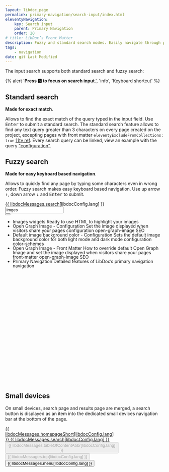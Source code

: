 ```yaml
---
layout: libdoc_page
permalink: primary-navigation/search-input/index.html
eleventyNavigation:
    key: Search input
    parent: Primary Navigation
    order: 20
# title: LibDoc’s Front Matter 
description: Fuzzy and standard search modes. Easily navigate through pages with keyboard and find exact query match.
tags:
    - navigation
date: git Last Modified
---
```

The input search supports both standard search and fuzzy search:

{% alert '**Press 🆂 to focus on search input**.', 'info', 'Keyboard shortcut' %}

## Standard search

**Made for exact match**.

Allows to find the exact match of the query typed in the input field. Use <kbd>Enter</kbd> to submit a standard search.
The standard search feature allows to find any text query greater than 3 characters on every page created on the project, excepting pages with front matter `eleventyExcludeFromCollections: true` [11ty ref](https://www.11ty.dev/docs/data-configuration/). Every search query can be linked, view an example with the query ["configuration"](/search/?search=configuration).

## Fuzzy search

**Made for easy keyboard based navigation**.

Allows to quickly find any page by typing some characters even in wrong order. Fuzzy search makes easy keyboard based navigation. Use up arrow <kbd>↑</kbd>, down arrow <kbd>↓</kbd> and <kbd>Enter</kbd> to submit.

<div class="pe-none">
    <div class="d-flex fd-column | pos-relative | pl-5 pr-5 | bc-neutral-100 bwidth-1 bstyle-dashed bcolor-neutral-500 btwidth-0 bbwidth-0"
        style="max-width: var(--ita-widths-sidebar)">
        <label for="dummySearchInput"
            class="pos-absolute | ml-5 t-tY-50 | fvs-wght-400 fs-1 tt-uppercase | bc-neutral-100">
            {{ libdocMessages.search[libdocConfig.lang] }}
        </label>
        <input  id="dummySearchInput"
                type="text"
                class="pl-5 pr-5 pt-4 pb-4 | fs-3 | bc-neutral-100 brad-4 bwidth-1 bstyle-dashed bcolor-neutral-500"
                placeholder="{{ libdocMessages.searchPlaceholder[libdocConfig.lang] }}"
                value="imges">
        <div class="d-flex ai-center | pos-absolute top-0 right-0 | h-100 mr-5">
            <button type="button"
                class="pos-relative | p-4 pr-5 | fs-3 | brad- bc-neutral-100 c-neutral-900 b-0 cur-pointer | search_form__clear_btn"
                title="{{ libdocMessages.searchClear[libdocConfig.lang] }}"
                hidden>
                <span class="icon-x | pos-absolute top-50 left-50 t-tY-50 t-tX-50"></span>
            </button>
            <button type="submit"
                class="pos-relative | h-100 p-0 ar-square | fs-5 | brad-4 bc-primary-500 c-neutral-100 bwidth-1 bstyle-dashed bcolor-neutral-100 cur-pointer"
                title="{{ libdocMessages.searchSubmit[libdocConfig.lang] }}">
                <span class="icon-magnifying-glass | pos-absolute top-50 left-50 t-tY-50 t-tX-50"></span>
            </button>
        </div>
        <div class="bc-neutral-100 btwidth-0 bwidth-1 bstyle-dashed bcolor-neutral-500 auto-results-wrapper auto-is-active">
            <ul id="auto-searchInput-results" role="listbox" style="line-height:1em">
                <li role="option" tabindex="-1" aria-selected="true" aria-setsize="55" aria-posinset="1"
                    id="auto-selected-option-0" class="auto-selected">Images widgets <span>Ready to use HTML to highlight your
                        images </span></li>
                <li role="option" tabindex="-1" aria-selected="false" aria-setsize="55" aria-posinset="2">Open Graph Image -
                    Configuration <span>Set the image displayed when visitors share your pages configuration open-graph-image
                        SEO</span></li>
                <li role="option" tabindex="-1" aria-selected="false" aria-setsize="55" aria-posinset="3">Default image
                    background color - Configuration <span>Sets the default image background color for both light mode and dark
                        mode configuration color-schemes</span></li>
                <li role="option" tabindex="-1" aria-selected="false" aria-setsize="55" aria-posinset="4">Open Graph Image -
                    Front Matter <span>How to override default Open Graph Image and set the image displayed when visitors share
                        your pages front-matter open-graph-image SEO</span></li>
                <li role="option" tabindex="-1" aria-selected="false" aria-setsize="55" aria-posinset="5">Primary Navigation
                    <span>Detailed features of LibDoc’s primary navigation navigation</span></li>
            </ul>
        </div>
    </div>
</div>
<div style="height:350px"></div>

## Small devices

On small devices, search page and results page are merged, a search button is displayed as an item into the dedicated small devices navigation bar at the bottom of the page.

<div class="pe-none">
    <nav class="d-flex | w-100 h-60px" style="max-width: 360px">
        <div class="d-flex jc-space-between | w-100 | bc-neutral-100 btwidth-1 btstyle-dashed bcolor-neutral-500">
            <a  href="/"
                class="d-flex fd-column jc-center ai-center gap-1 | pl-5 pr-2 | td-none ta-center | c-primary-900 b-0 brad-3"
                style="color: var(--ita-colors-neutral-900)">
                <span class="icon-house fs-6"></span>
                <span class="fvs-wght-400 fs-1 tt-uppercase">{{ libdocMessages.homepageShort[libdocConfig.lang] }}</span>
            </a>
            <a  href="/search/"
                class="d-flex fd-column jc-center ai-center gap-1 | pl-2 pr-2 | td-none ta-center | c-primary-900 b-0 brad-3"
                style="color: var(--ita-colors-neutral-900)">
                <span class="icon-magnifying-glass fs-6"></span>
                <span class="fvs-wght-400 fs-1 tt-uppercase">{{ libdocMessages.search[libdocConfig.lang] }}</span>
            </a>
            <button type="button"
                class="d-flex fd-column jc-center ai-center gap-1 | pl-2 pr-2 | ta-center | cur-pointer c-primary-900 bc-neutral-100 b-0 brad-3" disabled="">
                <span class="icon-list-dashes fs-6"></span>
                <span class="fvs-wght-400 fs-1 tt-uppercase">{{ libdocMessages.tableOfContentAbbr[libdocConfig.lang] }}</span>
            </button>
            <button type="button"
                class="d-flex fd-column jc-center ai-center gap-1 | pl-2 pr-2 | ta-center | cur-pointer c-primary-900 bc-neutral-100 b-0 brad-3" disabled="">
                <span class="icon-arrow-line-up fs-6"></span>
                <span class="fvs-wght-400 fs-1 tt-uppercase">{{ libdocMessages.top[libdocConfig.lang] }}</span>
            </button>
            <button type="button"
                class="d-flex fd-column jc-center ai-center gap-1 | pl-2 pr-5 | ta-center | cur-pointer c-primary-900 bc-neutral-100 b-0 brad-3">
                <span class="icon-list fs-6"></span>
                <span class="fvs-wght-400 fs-1 tt-uppercase">{{ libdocMessages.menu[libdocConfig.lang] }}</span>
            </button>
        </div>
    </nav>
</div>

